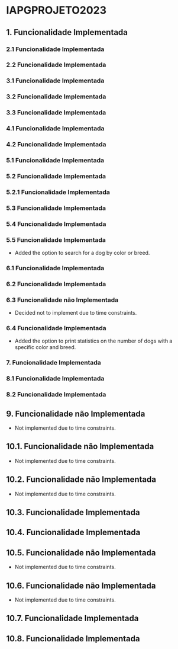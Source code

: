 # IAPGPROJETO2023

## 1. Funcionalidade Implementada

### 2.1 Funcionalidade Implementada


### 2.2 Funcionalidade Implementada


### 3.1 Funcionalidade Implementada


### 3.2 Funcionalidade Implementada


### 3.3 Funcionalidade Implementada


### 4.1 Funcionalidade Implementada


### 4.2 Funcionalidade Implementada


### 5.1 Funcionalidade Implementada


### 5.2 Funcionalidade Implementada

### 5.2.1 Funcionalidade Implementada

### 5.3 Funcionalidade Implementada

### 5.4 Funcionalidade Implementada

### 5.5 Funcionalidade Implementada
- Added the option to search for a dog by color or breed.

### 6.1 Funcionalidade Implementada

### 6.2 Funcionalidade Implementada

### 6.3 Funcionalidade não Implementada
- Decided not to implement due to time constraints.

### 6.4 Funcionalidade Implementada
- Added the option to print statistics on the number of dogs with a specific color and breed.

### 7. Funcionalidade Implementada

### 8.1 Funcionalidade Implementada

### 8.2 Funcionalidade Implementada

## 9. Funcionalidade não Implementada
- Not implemented due to time constraints.

## 10.1. Funcionalidade não Implementada
- Not implemented due to time constraints.

## 10.2. Funcionalidade não Implementada
- Not implemented due to time constraints.

## 10.3. Funcionalidade Implementada

## 10.4. Funcionalidade Implementada

## 10.5. Funcionalidade não Implementada
- Not implemented due to time constraints.

## 10.6. Funcionalidade não Implementada
- Not implemented due to time constraints.

## 10.7. Funcionalidade Implementada

## 10.8. Funcionalidade Implementada

